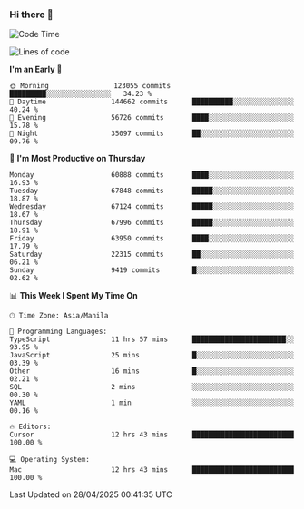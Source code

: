### Hi there 👋

<!--START_SECTION:waka-->
![Code Time](http://img.shields.io/badge/Code%20Time-6%2C014%20hrs%2055%20mins-blue)

![Lines of code](https://img.shields.io/badge/From%20Hello%20World%20I%27ve%20Written-129.3%20million%20lines%20of%20code-blue)

**I'm an Early 🐤** 

```text
🌞 Morning                123055 commits      █████████░░░░░░░░░░░░░░░░   34.23 % 
🌆 Daytime                144662 commits      ██████████░░░░░░░░░░░░░░░   40.24 % 
🌃 Evening                56726 commits       ████░░░░░░░░░░░░░░░░░░░░░   15.78 % 
🌙 Night                  35097 commits       ██░░░░░░░░░░░░░░░░░░░░░░░   09.76 % 
```
📅 **I'm Most Productive on Thursday** 

```text
Monday                   60888 commits       ████░░░░░░░░░░░░░░░░░░░░░   16.93 % 
Tuesday                  67848 commits       █████░░░░░░░░░░░░░░░░░░░░   18.87 % 
Wednesday                67124 commits       █████░░░░░░░░░░░░░░░░░░░░   18.67 % 
Thursday                 67996 commits       █████░░░░░░░░░░░░░░░░░░░░   18.91 % 
Friday                   63950 commits       ████░░░░░░░░░░░░░░░░░░░░░   17.79 % 
Saturday                 22315 commits       ██░░░░░░░░░░░░░░░░░░░░░░░   06.21 % 
Sunday                   9419 commits        █░░░░░░░░░░░░░░░░░░░░░░░░   02.62 % 
```


📊 **This Week I Spent My Time On** 

```text
🕑︎ Time Zone: Asia/Manila

💬 Programming Languages: 
TypeScript               11 hrs 57 mins      ███████████████████████░░   93.95 % 
JavaScript               25 mins             █░░░░░░░░░░░░░░░░░░░░░░░░   03.39 % 
Other                    16 mins             █░░░░░░░░░░░░░░░░░░░░░░░░   02.21 % 
SQL                      2 mins              ░░░░░░░░░░░░░░░░░░░░░░░░░   00.30 % 
YAML                     1 min               ░░░░░░░░░░░░░░░░░░░░░░░░░   00.16 % 

🔥 Editors: 
Cursor                   12 hrs 43 mins      █████████████████████████   100.00 % 

💻 Operating System: 
Mac                      12 hrs 43 mins      █████████████████████████   100.00 % 
```


 Last Updated on 28/04/2025 00:41:35 UTC
<!--END_SECTION:waka-->


<!--
**rad182/rad182** is a ✨ _special_ ✨ repository because its `README.md` (this file) appears on your GitHub profile.

Here are some ideas to get you started:

- 🔭 I’m currently working on ...
- 🌱 I’m currently learning ...
- 👯 I’m looking to collaborate on ...
- 🤔 I’m looking for help with ...
- 💬 Ask me about ...
- 📫 How to reach me: ...
- 😄 Pronouns: ...
- ⚡ Fun fact: ...
-->
